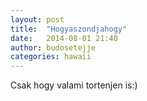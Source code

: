 ```yaml
---
layout: post
title:  "Hogyaszondjahogy"
date:   2014-08-01 21:40
author: budosetejje
categories: hawaii
---
```


Csak hogy valami tortenjen is:)
